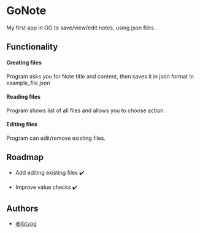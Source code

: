 # GoNote

My first app in GO to save/view/edit notes, using json files.


## Functionality

#### Creating files

Program asks you for Note title and content, then saves it in json format in example_file.json

#### Reading files

Program shows list of all files and allows you to choose action.

#### Editing files

Program can edit/remove existing files.



## Roadmap

- Add editing existing files ✔️

- Improve value checks ✔️


## Authors

- [@ibtyog](https://www.github.com/ibtyog)

